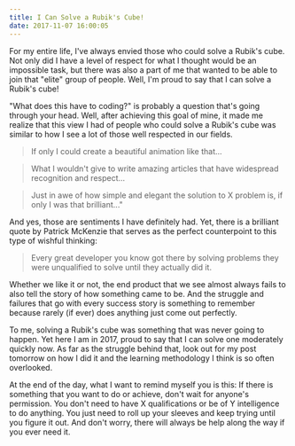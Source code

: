 ```yaml
---
title: I Can Solve a Rubik's Cube!
date: 2017-11-07 16:00:05
---
```


For my entire life, I've always envied those who could solve a Rubik's cube. Not only did I have a level of respect for what I thought would be an impossible task, but there was also a part of me that wanted to be able to join that "elite" group of people. Well, I'm proud to say that I can solve a Rubik's cube!

<!-- more -->

"What does this have to coding?" is probably a question that's going through your head. Well, after achieving this goal of mine, it made me realize that this view I had of people who could solve a Rubik's cube was similar to how I see a lot of those well respected in our fields. 

> If only I could create a beautiful animation like that...

>What I wouldn't give to write amazing articles that have widespread recognition and respect...

> Just in awe of how simple and elegant the solution to X problem is, if only I was that brilliant..."

And yes, those are sentiments I have definitely had. Yet, there is a brilliant quote by Patrick McKenzie that serves as the perfect counterpoint to this type of wishful thinking:

> Every great developer you know got there by solving problems they were unqualified to solve until they actually did it.

Whether we like it or not, the end product that we see almost always fails to also tell the story of how something came to be. And the struggle and failures that go with every success story is something to remember because rarely (if ever) does anything just come out perfectly.

To me, solving a Rubik's cube was something that was never going to happen. Yet here I am in 2017, proud to say that I can solve one moderately quickly now. As far as the struggle behind that, look out for my post tomorrow on how I did it and the learning methodology I think is so often overlooked.

At the end of the day, what I want to remind myself you is this: If there is something that you want to do or achieve, don't wait for anyone's permission. You don't need to have X qualifications or be of Y intelligence to do anything. You just need to roll up your sleeves and keep trying until you figure it out. And don't worry, there will always be help along the way if you ever need it. 
